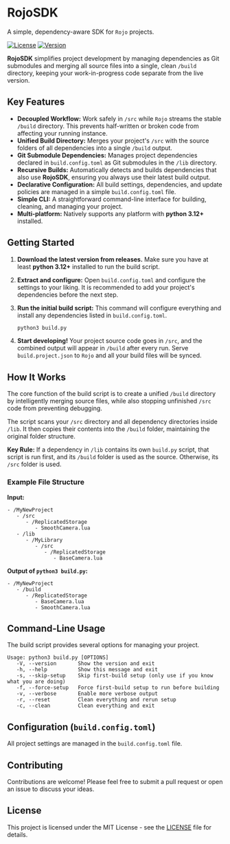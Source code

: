 # RojoSDK

A simple, dependency-aware SDK for `Rojo` projects.

[![License](https://img.shields.io/badge/license-MIT-blue)](./LICENSE)
[![Version](https://img.shields.io/badge/version-1.0.0-informational)](./build.config.toml)

**RojoSDK** simplifies project development by managing dependencies as Git submodules and merging all source files into a single, clean `/build` directory, keeping your work-in-progress code separate from the live version.

## Key Features

-   **Decoupled Workflow:** Work safely in `/src` while `Rojo` streams the stable `/build` directory. This prevents half-written or broken code from affecting your running instance.
-   **Unified Build Directory:** Merges your project's `/src` with the source folders of all dependencies into a single `/build` output.
-   **Git Submodule Dependencies:** Manages project dependencies declared in `build.config.toml` as Git submodules in the `/lib` directory.
-   **Recursive Builds:** Automatically detects and builds dependencies that also use **RojoSDK**, ensuring you always use their latest build output.
-   **Declarative Configuration:** All build settings, dependencies, and update policies are managed in a simple `build.config.toml` file.
-   **Simple CLI:** A straightforward command-line interface for building, cleaning, and managing your project.
-   **Multi-platform:** Natively supports any platform with **python 3.12+** installed.

## Getting Started

1.  **Download the latest version from releases.**
    Make sure you have at least **python 3.12+** installed to run the build script.

2.  **Extract and configure:**
    Open `build.config.toml` and configure the settings to your liking. It is recommended to add your project's dependencies before the next step.

3.  **Run the initial build script:**
    This command will configure everything and install any dependencies listed in `build.config.toml`.
    ```sh
    python3 build.py
    ```

4.  **Start developing!**
    Your project source code goes in `/src`, and the combined output will appear in `/build` after every run.
    Serve `build.project.json` to `Rojo` and all your build files will be synced.

## How It Works

The core function of the build script is to create a unified `/build` directory by intelligently merging source files, while also stopping unfinished `/src` code from preventing debugging.

The script scans your `/src` directory and all dependency directories inside `/lib`. It then copies their contents into the `/build` folder, maintaining the original folder structure.

**Key Rule:** If a dependency in `/lib` contains its own `build.py` script, that script is run first, and its `/build` folder is used as the source. Otherwise, its `/src` folder is used.

### Example File Structure

**Input:**
```
- /MyNewProject
   - /src
      - /ReplicatedStorage
         - SmoothCamera.lua
   - /lib
      - /MyLibrary
         - /src
            - /ReplicatedStorage
               - BaseCamera.lua
```

**Output of `python3 build.py`:**
```
- /MyNewProject
   - /build
      - /ReplicatedStorage
         - BaseCamera.lua
         - SmoothCamera.lua
```

## Command-Line Usage

The build script provides several options for managing your project.

```
Usage: python3 build.py [OPTIONS]
   -V, --version       Show the version and exit
   -h, --help          Show this message and exit
   -s, --skip-setup    Skip first-build setup (only use if you know what you are doing)
   -f, --force-setup   Force first-build setup to run before building
   -v, --verbose       Enable more verbose output
   -r, --reset         Clean everything and rerun setup
   -c, --clean         Clean everything and exit
```

## Configuration (`build.config.toml`)

All project settings are managed in the `build.config.toml` file.

## Contributing

Contributions are welcome! Please feel free to submit a pull request or open an issue to discuss your ideas.

## License

This project is licensed under the MIT License - see the [LICENSE](./LICENSE) file for details.
